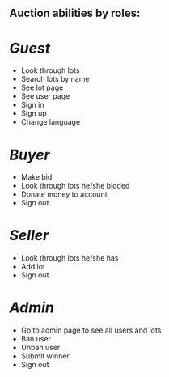 ## Auction abilities by roles:

# *Guest*
- Look through lots
- Search lots by name
- See lot page
- See user page
- Sign in 
- Sign up
- Change language

# *Buyer*
- Make bid
- Look through lots he/she bidded
- Donate money to account
- Sign out

# *Seller*
- Look through lots he/she has
- Add lot
- Sign out

# *Admin*
- Go to admin page to see all users and lots
- Ban user
- Unban user
- Submit winner
- Sign out
